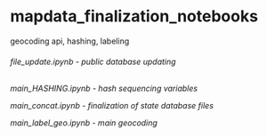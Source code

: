 # mapdata_finalization_notebooks
geocoding api, hashing, labeling<br>


<h6>
file_update.ipynb - public database updating <br><br>

main_HASHING.ipynb - hash sequencing variables <br>

main_concat.ipynb - finalization of state database files <br>

main_label_geo.ipynb - main geocoding <br>
